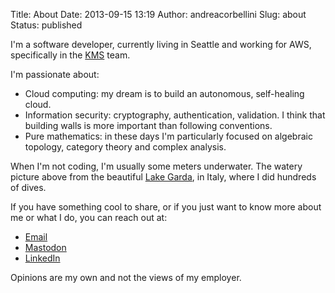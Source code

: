 Title: About
Date: 2013-09-15 13:19
Author: andreacorbellini
Slug: about
Status: published

I'm a software developer, currently living in Seattle and working for AWS,
specifically in the [KMS](https://aws.amazon.com/kms/) team.

I'm passionate about:

* Cloud computing: my dream is to build an autonomous, self-healing cloud.
* Information security: cryptography, authentication, validation. I think that
  building walls is more important than following conventions.
* Pure mathematics: in these days I'm particularly focused on algebraic
  topology, category theory and complex analysis.

When I'm not coding, I'm usually some meters underwater. The watery picture above
from the beautiful [Lake Garda](https://en.wikipedia.org/wiki/Lake_Garda), in
Italy, where I did hundreds of dives.

If you have something cool to share, or if you just want to know more about me
or what I do, you can reach out at:

<ul class="about-link-list">
  <li><a href="mailto:corbellini.andrea@gmail.com" rel="me" class="email">Email</a></li>
  <li><a href="https://ubuntu.social/@andrea" rel="me" class="mastodon">Mastodon</a></li>
  <li><a href="https://linkedin.com/in/andreacorbellini" rel="me" class="linkedin">LinkedIn</a></li>
</ul>

Opinions are my own and not the views of my employer.
